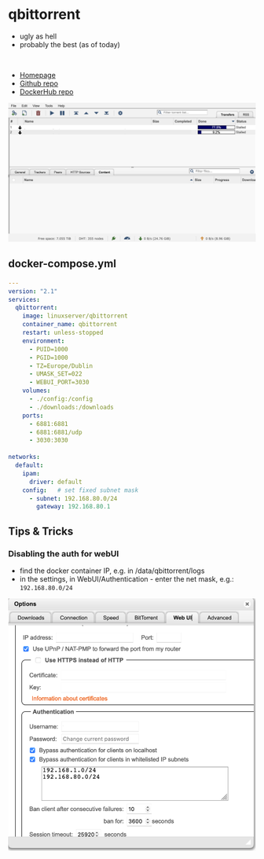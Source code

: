 # qbittorrent
- ugly as hell
- probably the best (as of today)

<br>

- [Homepage](https://www.qbittorrent.org/)
- [Github repo](https://github.com/qbittorrent/qBittorrent)
- [DockerHub repo](https://hub.docker.com/r/linuxserver/qbittorrent)

![Screenshot](qbit.png)


## docker-compose.yml
```yml
---
version: "2.1"
services:
  qbittorrent:
    image: linuxserver/qbittorrent
    container_name: qbittorrent
    restart: unless-stopped
    environment:
      - PUID=1000
      - PGID=1000
      - TZ=Europe/Dublin
      - UMASK_SET=022
      - WEBUI_PORT=3030
    volumes:
      - ./config:/config
      - ./downloads:/downloads
    ports:
      - 6881:6881
      - 6881:6881/udp
      - 3030:3030

networks:
  default:
    ipam:
      driver: default
    config:   # set fixed subnet mask
      - subnet: 192.168.80.0/24
        gateway: 192.168.80.1
```


## Tips & Tricks

### Disabling the auth for webUI
- find the docker container IP, e.g. in /data/qbittorrent/logs
- in the settings, in WebUI/Authentication - enter the net mask, e.g.: `192.168.80.0/24`

![Screenshot](qbit-settings.png)
